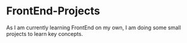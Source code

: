 # FrontEnd-Projects

As I am currently learning FrontEnd on my own, I am doing some small projects to learn key concepts.

